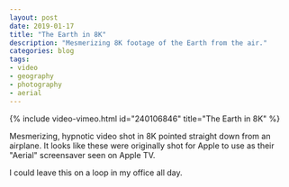 ```yaml
---
layout: post
date: 2019-01-17
title: "The Earth in 8K"
description: "Mesmerizing 8K footage of the Earth from the air."
categories: blog
tags:
- video
- geography
- photography
- aerial
---
```


{% include video-vimeo.html id="240106846" title="The Earth in 8K" %}

Mesmerizing, hypnotic video shot in 8K pointed straight down from an airplane. It looks like these were originally shot for Apple to use as their "Aerial" screensaver seen on Apple TV.

I could leave this on a loop in my office all day.
